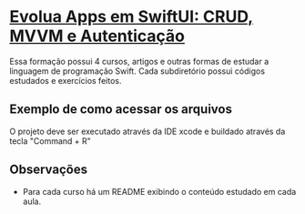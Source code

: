 # [Evolua Apps em SwiftUI: CRUD, MVVM e Autenticação](https://cursos.alura.com.br/formacao-apps-swiftui-crud-mvvm-autenticacao)

Essa formação possui 4 cursos, artigos e outras formas de estudar a linguagem de programação Swift. Cada subdiretório possui códigos estudados e exercícios feitos.

## Exemplo de como acessar os arquivos

O projeto deve ser executado através da IDE xcode e buildado através da tecla "Command + R"

## Observações
- Para cada curso há um README exibindo o conteúdo estudado em cada aula.

